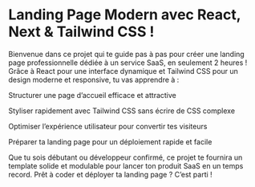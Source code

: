 # Landing Page Modern avec React, Next & Tailwind CSS !

Bienvenue dans ce projet qui te guide pas à pas pour créer une landing page professionnelle dédiée à un service SaaS, en seulement 2 heures ! Grâce à React pour une interface dynamique et Tailwind CSS pour un design moderne et responsive, tu vas apprendre à :

Structurer une page d’accueil efficace et attractive

Styliser rapidement avec Tailwind CSS sans écrire de CSS complexe

Optimiser l’expérience utilisateur pour convertir tes visiteurs

Préparer ta landing page pour un déploiement rapide et facile

Que tu sois débutant ou développeur confirmé, ce projet te fournira un template solide et modulable pour lancer ton produit SaaS en un temps record. Prêt à coder et déployer ta landing page ? C’est parti !
